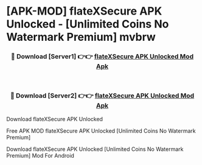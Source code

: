 # [APK-MOD] flateXSecure APK Unlocked - [Unlimited Coins No Watermark Premium] mvbrw



<div align="center">
<h3>🔴 Download [Server1] 👉👉 <a href="https://momento.my/?title=flateXSecure_APK_Unlocked">flateXSecure APK Unlocked Mod Apk</a></h3><br>

<h3>🔴 Download [Server2] 👉👉 <a href="https://momento.my/?title=flateXSecure_APK_Unlocked">flateXSecure APK Unlocked Mod Apk</a></h3>
</div>



Download flateXSecure APK Unlocked 

Free APK MOD flateXSecure APK Unlocked [Unlimited Coins No Watermark Premium]

Download flateXSecure APK Unlocked [Unlimited Coins No Watermark Premium] Mod For Android
